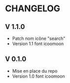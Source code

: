 # CHANGELOG

## V 1.1.0

- Patch nom icône "search"
- Version 1.1 font icoomoon

## V 0.1.0

- Mise en place du repo
- Version 1.0 font icoomoon